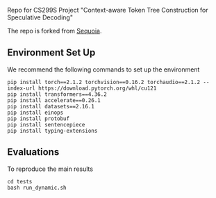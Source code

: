 Repo for CS299S Project "Context-aware Token Tree Construction for Speculative Decoding"

The repo is forked from [Sequoia](https://github.com/Infini-AI-Lab/Sequoia).

## Environment Set Up
We recommend the following commands to set up the environment

    pip install torch==2.1.2 torchvision==0.16.2 torchaudio==2.1.2 --index-url https://download.pytorch.org/whl/cu121
    pip install transformers==4.36.2
    pip install accelerate==0.26.1
    pip install datasets==2.16.1
    pip install einops
    pip install protobuf
    pip install sentencepiece
    pip install typing-extensions

## Evaluations
To reproduce the main results
```
cd tests
bash run_dynamic.sh
```
